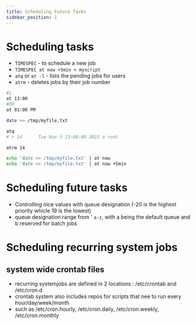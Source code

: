 ```yaml
---
title: Scheduling Future Tasks
sidebar_position: 1
---
```


# Scheduling tasks

- `TIMESPEC` - to schedule a new job
- `TIMESPEC at now +5min < myscript`
- `atq` or `at -l` - lists the pending jobs for users
- `atrm` - deletes jobs by their job number

```bash title="example"
#1
at 13:00
#OR
at 01:00 PM

date >> /tmp/myfile.txt

atq
# > 14      Tue Nov 5 13:00:00 2022 a root

atrm 14

echo 'date >> /tmp/myfile.txt' | at now
echo 'date >> /tmp/myfile.txt' | at now +5min
```

# Scheduling future tasks

- Controlling nice values with queue designation (-20 is the highest priority whicle 19 is the lowest)
- queue designation range from ' `a-z`, with a being the default queue and b reserved for batch jobs

# Scheduling recurring system jobs

## system wide crontab files

- recurring systemjobs are defined in 2 locations : /etc/crontab and /etc/cron.d
- crontab system also includes repos for scripts that nee to run every hour/day/week/month
- such as /etc/cron.hourly, /etc/cron.daily, /etc/cron.weekly, /etc/cron.monthly
